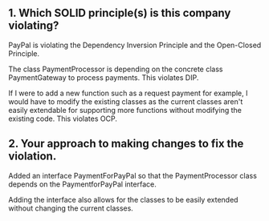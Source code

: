 ## 1.  Which SOLID principle(s) is this company violating?

PayPal is violating the Dependency Inversion Principle and the Open-Closed Principle.

The class PaymentProcessor is depending on the concrete class PaymentGateway to process payments. This violates DIP.

If I were to add a new function such as a request payment for example, I would have to modify the existing classes as the current classes aren't easily extendable for supporting more functions without modifying the existing code. This violates OCP.


## 2.  Your approach to making changes to fix the violation.

Added an interface PaymentForPayPal so that the PaymentProcessor class depends on the PaymentforPayPal interface.

Adding the interface also allows for the classes to be easily extended without changing the current classes.